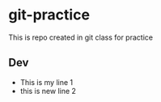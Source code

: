 # git-practice
This is repo created in git class for practice

## Dev
- This is my line 1
- this is new line 2
